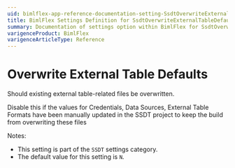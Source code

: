 ```yaml
---
uid: bimlflex-app-reference-documentation-setting-SsdtOverwriteExternalTableDefaults
title: BimlFlex Settings Definition for SsdtOverwriteExternalTableDefaults
summary: Documentation of settings option within BimlFlex for SsdtOverwriteExternalTableDefaults
varigenceProduct: BimlFlex
varigenceArticleType: Reference
---
```


# Overwrite External Table Defaults

Should existing external table-related files be overwritten.

Disable this if the values for Credentials, Data Sources, External Table Formats have been manually updated in the SSDT project to keep the build from overwriting these files

Notes:
* This setting is part of the `SSDT` settings category.
 * The default value for this setting is `N`.